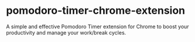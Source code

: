 # pomodoro-timer-chrome-extension
A simple and effective Pomodoro Timer extension for Chrome to boost your productivity and manage your work/break cycles.
